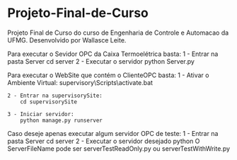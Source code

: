 # Projeto-Final-de-Curso
Projeto Final de Curso do curso de Engenharia de Controle e Automacao da UFMG.
Desenvolvido por Wallasce Leite.

Para executar o Sevidor OPC da Caixa Termoelétrica basta:
    1 - Entrar na pasta Server
        cd server
    2 - Executar o servidor
        python Server.py

Para executar o WebSite que contém o ClienteOPC basta:
    1 - Ativar o Ambiente Virtual:
        supervisory\Scripts\activate.bat

    2 - Entrar na supervisorySite:
        cd supervisorySite

    3 - Iniciar servidor:
        python manage.py runserver

Caso deseje apenas executar algum servidor OPC de teste:
    1 - Entrar na pasta Server
        cd server
    2 - Executar o servidor desejado
        python <ServerFileName>
O ServerFileName pode ser serverTestReadOnly.py ou serverTestWithWrite.py